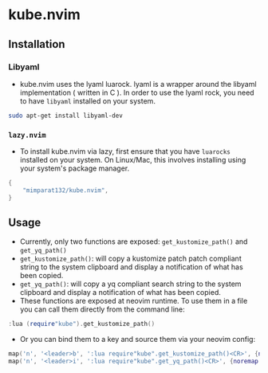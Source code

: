 # kube.nvim

## Installation

### Libyaml

- kube.nvim uses the lyaml luarock. lyaml is a wrapper around the libyaml implementation ( written in C ). In order to use the lyaml rock, you need to have `libyaml` installed on your system.
```bash
sudo apt-get install libyaml-dev
```

### `lazy.nvim`

- To install kube.nvim via lazy, first ensure that you have `luarocks` installed on your system.
On Linux/Mac, this involves installing using your system's package manager.
```lua
{
    "mimparat132/kube.nvim",
}
```

## Usage

- Currently, only two functions are exposed: `get_kustomize_path()` and `get_yq_path()`
- `get_kustomize_path()`: will copy a kustomize patch patch compliant string to the system clipboard and display a notification of what has been copied.
- `get_yq_path()`: will copy a yq compliant search string to the system clipboard and display a notification of what has been copied.
- These functions are exposed at neovim runtime. To use them in a file you can call them directly from the command line:
```lua
:lua (require"kube").get_kustomize_path()
```
- Or you can bind them to a key and source them via your neovim config:
```lua
map('n', '<leader>b', ':lua require"kube".get_kustomize_path()<CR>', {noremap = true, silent = false})
map('n', '<leader>i', ':lua require"kube".get_yq_path()<CR>', {noremap = true, silent = false})
```
